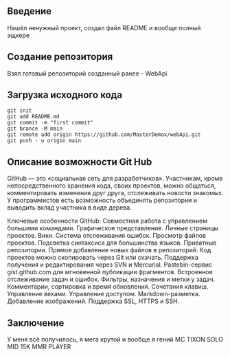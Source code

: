 
## Введение
Нашёл ненужный проект, создал файл README и вообще полный эщкере

## Создание репозитория
Взял готовый репозиторий созданный ранее - WebApi

## Загрузка исходного кода
 ```
 git init
 git add README.md
 git commit -m "first commit"
 git brance -M main
 git remote add origin https://github.com/MasterDemox/webApi.git
 git push - u origin main
```
## Описание возможности Git Hub
GitHub — это «социальная сеть для разработчиков». Участникам, кроме непосредственного хранения кода, своих проектов, можно общаться, комментировать изменения друг друга, отслеживать новости знакомых. У программистов есть возможность объединять репозитории и выводить вклад участника в виде дерева.

Ключевые особенности GitHub:
Совместная работа с управлением большими командами. Графическое представление. Личные страницы проектов. Вики. Система отслеживания ошибок. Просмотр файлов проектов. Подсветка синтаксиса для большинства языков. Приватные репозитории. Прямое добавление новых файлов в репозиторий. Код проектов можно скопировать через Git или скачать. Поддержка получения и редактирования через SVN и Mercurial. Pastebin-сервис gist.github.com для мгновенной публикации фрагментов. Встроенное отслеживание задач и ошибок. Фильтры, назначения и метки у задач. Комментарии, сортировка и время обновления. Сочетания клавиш. Управление вехами. Управление доступом. Markdown-разметка. Добавление изображений. Поддержка SSL, HTTPS и SSH.

## Заключение
У меня всё получилось, я мега крутой и вообще я гений
MC TIXON SOLO MID 15K MMR PLAYER

